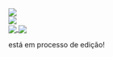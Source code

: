 <div>
<img src="https://github-readme-stats.vercel.app/api?username=desenvolvedor-rodrigo&count_private=true&theme=tokyonight&show_icons=true">
</div>

<div>
<img src="https://github-readme-stats.vercel.app/api/top-langs/?username=desenvolvedor-rodrigo&layout=compact&theme=tokyonight&show_icons=true">
</div>


<div>
<a href="https://github.com/anuraghazra/github-readme-stats">
  <img align="center" src="https://github-readme-stats.vercel.app/api?username=desenvolvedor-rodrigo&count_private=true&theme=tokyonight&show_icons=true">
</a>
<a href="https://github.com/anuraghazra/convoychat">
  <img align="center" src="https://github-readme-stats.vercel.app/api/top-langs/?username=desenvolvedor-rodrigo&layout=compact&theme=tokyonight&show_icons=true">
</a>
</div>

está em processo de edição!
